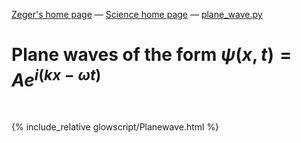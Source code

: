 [Zeger's home page](https://www.hendrikse.name/) &mdash; [Science home page](https://www.hendrikse.name/science/) &mdash; [plane_wave.py](glowscript/plane_wave.html) 

# Plane waves of the form $\psi(x, t) = Ae^{i(k x - \omega t)}$
<div class="header_line"><br/></div>

{% include_relative glowscript/Planewave.html %}



